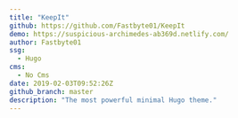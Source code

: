 ```yaml
---
title: "KeepIt"
github: https://github.com/Fastbyte01/KeepIt
demo: https://suspicious-archimedes-ab369d.netlify.com/
author: Fastbyte01
ssg:
  - Hugo
cms:
  - No Cms
date: 2019-02-03T09:52:26Z
github_branch: master
description: "The most powerful minimal Hugo theme."
---
```

